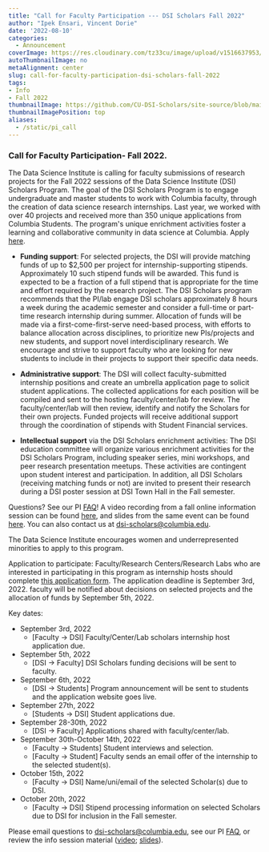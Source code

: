 ```yaml
---
title: "Call for Faculty Participation --- DSI Scholars Fall 2022"
author: "Ipek Ensari, Vincent Dorie"
date: '2022-08-10'
categories:
  - Announcement
coverImage: https://res.cloudinary.com/tz33cu/image/upload/v1516637953/DSI-scholars/wordcloud2_ezxayp.png
autoThumbnailImage: no
metaAlignment: center
slug: call-for-faculty-participation-dsi-scholars-fall-2022
tags:
- Info
- Fall 2022
thumbnailImage: https://github.com/CU-DSI-Scholars/site-source/blob/main/static/img/opencall_faculty_fall2022_banner.png?raw=true
thumbnailImagePosition: top
aliases:
  - /static/pi_call
---
```


### Call for Faculty Participation- Fall 2022.

The Data Science Institute is calling for faculty submissions of research projects for the Fall 2022 sessions of the Data Science Institute (DSI) Scholars Program. The goal of the DSI Scholars Program is to engage undergraduate and master students to work with Columbia faculty, through the creation of data science research internships. Last year, we worked with over 40 projects and received more than 350 unique applications from Columbia Students. The program's unique enrichment activities foster a learning and collaborative community in data science at Columbia. Apply [here](https://docs.google.com/forms/d/e/1FAIpQLSdhXh0KGm43wVAqkvJxAljmfSpJ4LZsHty1Nmk3_8-9MibDrw/viewform).

<!--more-->

+ **Funding support**: For selected projects, the DSI will provide matching funds of up to $2,500 per project for internship-supporting stipends. Approximately 10 such stipend funds will be awarded. This fund is expected to be a fraction of a full stipend that is appropriate for the time and effort required by the research project. The DSI Scholars program recommends that the PI/lab engage DSI scholars approximately 8 hours a week during the academic semester and consider a full-time or part-time research internship during summer. Allocation of funds will be made via a first-come-first-serve need-based process, with efforts to balance allocation across disciplines, to prioritize new PIs/projects and new students, and support novel interdisciplinary research. We encourage and strive to support faculty who are looking for new students to include in their projects to support their specific data needs.

+ **Administrative support**: The DSI will collect faculty-submitted internship positions and create an umbrella application page to solicit student applications. The collected applications for each position will be compiled and sent to the hosting faculty/center/lab for review. The faculty/center/lab will then review, identify and notify the Scholars for their own projects. Funded projects will receive additional support through the coordination of stipends with Student Financial services. 

+ **Intellectual support** via the DSI Scholars enrichment activities: The DSI education committee will organize various enrichment activities for the DSI Scholars Program, including speaker series, mini workshops, and peer research presentation meetups. These activities are contingent upon student interest and participation. In addition, all DSI Scholars (receiving matching funds or not) are invited to present their research during a DSI poster session at DSI Town Hall in the Fall semester.
    

 
Questions? See our PI [FAQ](/page/pi_faq/)! A video recording from a fall online information session can be found [here](https://columbia.hosted.panopto.com/Panopto/Pages/Viewer.aspx?id=f0b73385-07e1-4c23-8f7b-ac2200f91b94), and slides from the same event can be found [here](https://docs.google.com/presentation/d/1aE19WTanf2I37brBsvsYpVG353Or7kRzP2ZoofAfrRU/edit?usp=sharing). You can also contact us at [dsi-scholars@columbia.edu](mailto:dsi-scholars@columbia.edu).

The Data Science Institute encourages women and underrepresented minorities to apply to this program.

Application to participate: Faculty/Research Centers/Research Labs who are interested in participating in this program as internship hosts should complete [this application form](https://docs.google.com/forms/d/e/1FAIpQLSeQNPZYgxVAcJyaoWUPmJA1WtMYrFEh8bBiG_LNeGSwWYHmhw/viewform). The application deadline is September 3rd, 2022. faculty will be notified about decisions on selected projects and the allocation of funds by September 5th, 2022.

Key dates:

+ September 3rd, 2022
    + [Faculty -> DSI] Faculty/Center/Lab scholars internship host application due.
+ September 5th, 2022
    + [DSI -> Faculty] DSI Scholars funding decisions will be sent to faculty.
+ September 6th, 2022
    + [DSI -> Students] Program announcement will be sent to students and the application website goes live.
+ September 27th, 2022
    + [Students -> DSI] Student applications due.
+ September 28-30th, 2022
    + [DSI -> Faculty] Applications shared with faculty/center/lab.
+ September 30th-October 14th, 2022
    + [Faculty -> Students] Student interviews and selection.
    + [Faculty -> Student] Faculty sends an email offer of the internship to the selected student(s).
+ October 15th, 2022
    + [Faculty -> DSI] Name/uni/email of the selected Scholar(s) due to DSI.
+ October 20th, 2022
    + [Faculty -> DSI] Stipend processing information on selected Scholars due to DSI for inclusion in the Fall semester.

Please email questions to [dsi-scholars@columbia.edu](mailto:dsi-scholars@columbia.edu), see our PI [FAQ](/static/pi_faq/), or review the info session material ([video](https://columbia.hosted.panopto.com/Panopto/Pages/Viewer.aspx?id=f0b73385-07e1-4c23-8f7b-ac2200f91b94); [slides](https://docs.google.com/presentation/d/1aE19WTanf2I37brBsvsYpVG353Or7kRzP2ZoofAfrRU/edit?usp=sharing)).

